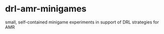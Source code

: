 # drl-amr-minigames
small, self-contained minigame experiments in support of DRL strategies for AMR
